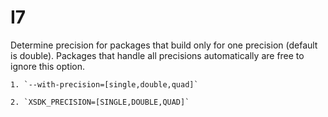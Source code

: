 # I7

Determine precision for packages that build only for one precision (default is double). Packages that handle all 
precisions automatically are free to ignore this option.

    1. `--with-precision=[single,double,quad]`

    2. `XSDK_PRECISION=[SINGLE,DOUBLE,QUAD]` 
